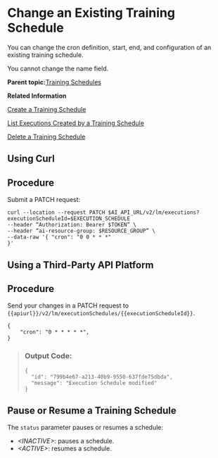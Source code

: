 <!-- loio18caf4b12bbe474a85626cec00de4455 -->

# Change an Existing Training Schedule

You can change the cron definition, start, end, and configuration of an existing training schedule.

You cannot change the name field.

**Parent topic:**[Training Schedules](training-schedules-2b702f8.md "")

**Related Information**  


[Create a Training Schedule](create-a-training-schedule-bd409a9.md "")

[List Executions Created by a Training Schedule](list-executions-created-by-a-training-schedule-2c1ecfb.md "")

[Delete a Training Schedule](delete-a-training-schedule-9dc25e1.md "")

<a name="task_i3h_n13_tcc"/>

<!-- task\_i3h\_n13\_tcc -->

## Using Curl



<a name="task_i3h_n13_tcc__steps_tvj_rnp_yxb"/>

## Procedure

Submit a PATCH request:

```
curl --location --request PATCH $AI_API_URL/v2/lm/executions?executionScheduleId=$EXECUTION_SCHEDULE
--header “Authorization: Bearer $TOKEN” \
--header “ai-resource-group: $RESOURCE_GROUP” \
--data-raw '{ "cron": "0 0 * * *"
}'
```

<a name="task_cxf_n13_tcc"/>

<!-- task\_cxf\_n13\_tcc -->

## Using a Third-Party API Platform



<a name="task_cxf_n13_tcc__steps_zvd_cqx_tcc"/>

## Procedure

Send your changes in a PATCH request to `{{apiurl}}/v2/lm/executionSchedules/{{executionScheduleId}}`.

```
{
	"cron": "0 * * * * *",
}
```

> ### Output Code:  
> ```
> {
> 	"id": "799b4e67-a213-40b9-9550-637fde75dbda",
> 	"message": "Execution Schedule modified"
> }
> ```

<a name="id_msy_jqx_tcc"/>

<!-- id\_msy\_jqx\_tcc -->

## Pause or Resume a Training Schedule



The `status` parameter pauses or resumes a schedule:

-   *<INACTIVE\>*: pauses a schedule.
-   *<ACTIVE\>*: resumes a schedule.

